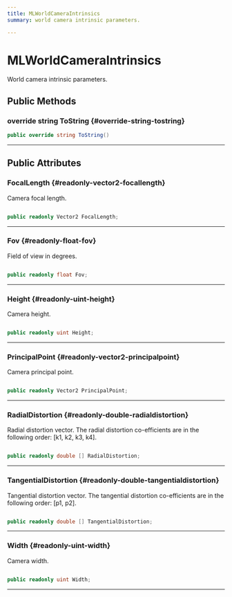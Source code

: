 ```yaml
---
title: MLWorldCameraIntrinsics
summary: world camera intrinsic parameters. 

---
```


# MLWorldCameraIntrinsics




World camera intrinsic parameters.   





## Public Methods

### override string ToString {#override-string-tostring}

```csharp
public override string ToString()
```






-----------

## Public Attributes

### FocalLength {#readonly-vector2-focallength}

Camera focal length. 

```csharp

public readonly Vector2 FocalLength;

```






-----------

### Fov {#readonly-float-fov}

Field of view in degrees. 

```csharp

public readonly float Fov;

```






-----------

### Height {#readonly-uint-height}

Camera height. 

```csharp

public readonly uint Height;

```






-----------

### PrincipalPoint {#readonly-vector2-principalpoint}

Camera principal point. 

```csharp

public readonly Vector2 PrincipalPoint;

```






-----------

### RadialDistortion {#readonly-double-radialdistortion}

Radial distortion vector. The radial distortion co-efficients are in the following order: [k1, k2, k3, k4]. 

```csharp

public readonly double [] RadialDistortion;

```






-----------

### TangentialDistortion {#readonly-double-tangentialdistortion}

Tangential distortion vector. The tangential distortion co-efficients are in the following order: [p1, p2]. 

```csharp

public readonly double [] TangentialDistortion;

```






-----------

### Width {#readonly-uint-width}

Camera width. 

```csharp

public readonly uint Width;

```






-----------


